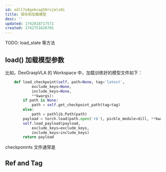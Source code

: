 ```yaml
---
id: edll7o8gebsag50rvjmls0i
title: 保存和加载模型
desc: ''
updated: 1742818717571
created: 1742751626701
---
```


TODO: load_state 等方法

## load() 加载模型参数

比如，DexGraspVLA 的 Workspace 中，加载训练好的模型文件如下：

```py
    def load_checkpoint(self, path=None, tag='latest',
            exclude_keys=None, 
            include_keys=None, 
            **kwargs):
        if path is None:
            path = self.get_checkpoint_path(tag=tag)
        else:
            path = pathlib.Path(path)
        payload = torch.load(path.open('rb'), pickle_module=dill, **kwargs)
        self.load_payload(payload, 
            exclude_keys=exclude_keys, 
            include_keys=include_keys)
        return payload
```

checkponints 文件通常是 

## Ref and Tag